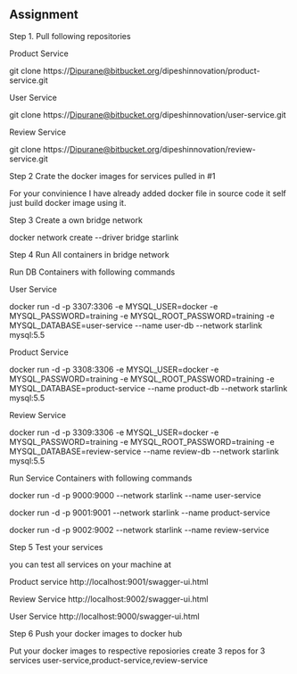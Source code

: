 Assignment
-----------------------------------------------------

Step 1. Pull following repositories

Product Service

git clone https://Dipurane@bitbucket.org/dipeshinnovation/product-service.git

User Service

git clone https://Dipurane@bitbucket.org/dipeshinnovation/user-service.git

Review Service

git clone https://Dipurane@bitbucket.org/dipeshinnovation/review-service.git

Step 2 Crate the docker images for services pulled in #1

For your convinience I have already added docker file in source code it self just build docker image using it. 

Step 3 Create a own bridge network

docker network create --driver bridge starlink

Step 4 Run All containers in bridge network


Run DB Containers with following commands

User Service

docker run -d -p 3307:3306 -e MYSQL_USER=docker -e MYSQL_PASSWORD=training -e MYSQL_ROOT_PASSWORD=training -e MYSQL_DATABASE=user-service --name user-db --network starlink mysql:5.5



Product Service

docker run -d -p 3308:3306 -e MYSQL_USER=docker -e MYSQL_PASSWORD=training -e MYSQL_ROOT_PASSWORD=training  -e MYSQL_DATABASE=product-service --name product-db --network starlink mysql:5.5


Review Service

docker run -d -p 3309:3306 -e MYSQL_USER=docker -e MYSQL_PASSWORD=training -e MYSQL_ROOT_PASSWORD=training -e MYSQL_DATABASE=review-service --name review-db --network starlink mysql:5.5

Run Service Containers with following commands

docker run -d -p 9000:9000 --network starlink --name user-service <your user service image name>

docker run -d -p 9001:9001 --network starlink --name product-service <your product service image name>

docker run -d -p 9002:9002 --network starlink --name review-service <your review service image name>


Step 5 Test your services

you can test all services on your machine at

Product service 
http://localhost:9001/swagger-ui.html

Review Service
http://localhost:9002/swagger-ui.html

User Service
http://localhost:9000/swagger-ui.html

Step 6 Push your docker images to docker hub

Put your docker images to respective reposiories create 3 repos for 3 services
user-service,product-service,review-service